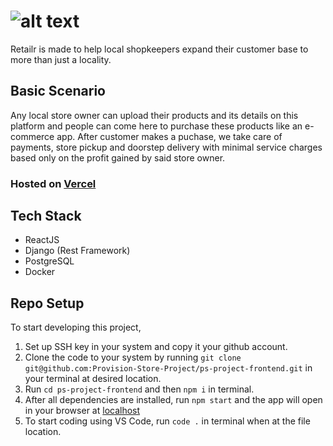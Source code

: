 # ![alt text](https://res.cloudinary.com/retailr/image/upload/v1632934376/products/logoMain_wdwznx.png)

Retailr is made to help local shopkeepers expand their customer base to more than just a locality.

## Basic Scenario

Any local store owner can upload their products and its details on this platform and people can come here to purchase these products like an e-commerce app. After customer makes a puchase, we take care of payments, store pickup and doorstep delivery with minimal service charges based only on the profit gained by said store owner.

### Hosted on [Vercel](https://retailr.vercel.app/)

## Tech Stack

- ReactJS
- Django (Rest Framework)
- PostgreSQL
- Docker

## Repo Setup

To start developing this project,

1.  Set up SSH key in your system and copy it your github account.
2.  Clone the code to your system by running `git clone git@github.com:Provision-Store-Project/ps-project-frontend.git` in your terminal at desired location.
3.  Run `cd ps-project-frontend` and then `npm i` in terminal.
4.  After all dependencies are installed, run `npm start` and the app will open in your browser at [localhost](http://localhost:3000/)
5.  To start coding using VS Code, run `code .` in terminal when at the file location.
